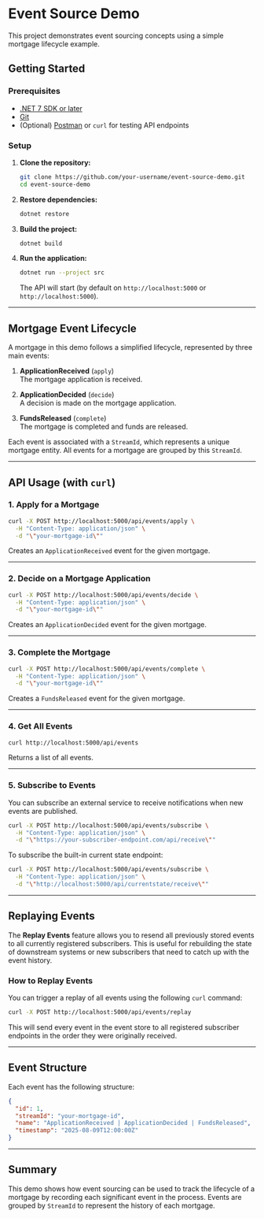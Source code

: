# Event Source Demo

This project demonstrates event sourcing concepts using a simple mortgage lifecycle example.

## Getting Started

### Prerequisites

- [.NET 7 SDK or later](https://dotnet.microsoft.com/download)
- [Git](https://git-scm.com/)
- (Optional) [Postman](https://www.postman.com/) or `curl` for testing API endpoints

### Setup

1. **Clone the repository:**
   ```sh
   git clone https://github.com/your-username/event-source-demo.git
   cd event-source-demo
   ```

2. **Restore dependencies:**
   ```sh
   dotnet restore
   ```

3. **Build the project:**
   ```sh
   dotnet build
   ```

4. **Run the application:**
   ```sh
   dotnet run --project src
   ```
   The API will start (by default on `http://localhost:5000` or `http://localhost:5000`).

---

## Mortgage Event Lifecycle

A mortgage in this demo follows a simplified lifecycle, represented by three main events:

1. **ApplicationReceived** (`apply`)  
   The mortgage application is received.

2. **ApplicationDecided** (`decide`)  
   A decision is made on the mortgage application.

3. **FundsReleased** (`complete`)  
   The mortgage is completed and funds are released.

Each event is associated with a `StreamId`, which represents a unique mortgage entity. All events for a mortgage are grouped by this `StreamId`.

---

## API Usage (with `curl`)

### 1. Apply for a Mortgage

```sh
curl -X POST http://localhost:5000/api/events/apply \
  -H "Content-Type: application/json" \
  -d "\"your-mortgage-id\""
```

Creates an `ApplicationReceived` event for the given mortgage.

---

### 2. Decide on a Mortgage Application

```sh
curl -X POST http://localhost:5000/api/events/decide \
  -H "Content-Type: application/json" \
  -d "\"your-mortgage-id\""
```

Creates an `ApplicationDecided` event for the given mortgage.

---

### 3. Complete the Mortgage

```sh
curl -X POST http://localhost:5000/api/events/complete \
  -H "Content-Type: application/json" \
  -d "\"your-mortgage-id\""
```

Creates a `FundsReleased` event for the given mortgage.

---

### 4. Get All Events

```sh
curl http://localhost:5000/api/events
```

Returns a list of all events.

---

### 5. Subscribe to Events

You can subscribe an external service to receive notifications when new events are published.

```sh
curl -X POST http://localhost:5000/api/events/subscribe \
  -H "Content-Type: application/json" \
  -d "\"https://your-subscriber-endpoint.com/api/receive\""
```

To subscribe the built-in current state endpoint:

```sh
curl -X POST http://localhost:5000/api/events/subscribe \
  -H "Content-Type: application/json" \
  -d "\"http://localhost:5000/api/currentstate/receive\""
```

---

## Replaying Events

The **Replay Events** feature allows you to resend all previously stored events to all currently registered subscribers. This is useful for rebuilding the state of downstream systems or new subscribers that need to catch up with the event history.

### How to Replay Events

You can trigger a replay of all events using the following `curl` command:

```sh
curl -X POST http://localhost:5000/api/events/replay
```

This will send every event in the event store to all registered subscriber endpoints in the order they were originally received.

---

## Event Structure

Each event has the following structure:

```json
{
  "id": 1,
  "streamId": "your-mortgage-id",
  "name": "ApplicationReceived | ApplicationDecided | FundsReleased",
  "timestamp": "2025-08-09T12:00:00Z"
}
```

---

## Summary

This demo shows how event sourcing can be used to track the lifecycle of a mortgage by recording each significant event in the process. Events are grouped by `StreamId` to represent the history of each mortgage.